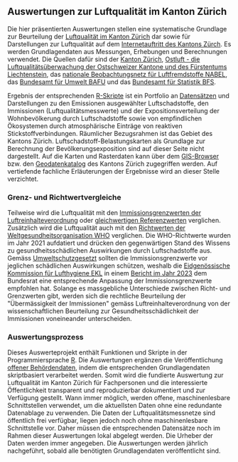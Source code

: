 ## Auswertungen zur Luftqualität im Kanton Zürich

Die hier präsentierten Auswertungen stellen eine systematische Grundlage zur Beurteilung der [Luftqualität im Kanton Zürich](https://www.zh.ch/de/umwelt-tiere/luft-strahlung/luftqualitaet-auswirkungen.html) dar sowie für Darstellungen zur Luftqualität auf dem [Internetauftritt des Kantons Zürch](https://www.zh.ch/de/umwelt-tiere/luft-strahlung/luftqualitaet-auswirkungen.html). Es werden Grundlagendaten aus Messungen, Erhebungen und Berechnungen verwendet. Die Quellen dafür sind der [Kanton Zürich](https://www.zh.ch/de.html), [Ostluft - die Luftqualitätsüberwachung der Ostschweizer Kantone und des Fürstentums Liechtenstein](https://www.ostluft.ch/), das [nationale Beobachtungsnetz für Luftfremdstoffe NABEL](https://www.bafu.admin.ch/bafu/de/home/themen/luft/zustand/daten/nationales-beobachtungsnetz-fuer-luftfremdstoffe--nabel-.html), das [Bundesamt für Umwelt BAFU](https://www.bafu.admin.ch/bafu/de/home.html) und das [Bundesamt für Statistik BFS](https://www.bfs.admin.ch/bfs/de/home.html).

Ergebnis der entsprechenden [R-Skripte](https://github.com/awelZH/airquality/tree/main/scripts) ist ein Portfolio an [Datensätzen](https://github.com/awelZH/airquality/tree/main/inst/extdata/output) und Darstellungen zu den Emissionen ausgewählter Luftschadstoffe, den Immissionen (Luftqualitätsmesswerte) und der Expositionsverteilung der Wohnbevölkerung durch Luftschadstoffe sowie von empfindlichen Ökosystemen durch atmosphärische Einträge von reaktiven Stickstoffverbindungen. Räumlicher Bezugsrahmen ist das Gebiet des Kantons Zürich. Luftschadstoff-Belastungskarten als Grundlage zur Berechnung der Bevölkerungsexposition sind auf dieser Seite nicht dargestellt. Auf die Karten und Rasterdaten kann über dem [GIS-Browser](https://geo.zh.ch/s/b2b05f16-f6fa-406e-abfa-18bfb9f8440e) bzw. den [Geodatenkatalog](https://geo.zh.ch/data) des Kantons Zürich zugegriffen werden. Auf vertiefende fachliche Erläuterungen der Ergebnisse wird an dieser Stelle verzichtet.

### Grenz- und Richtwertvergleiche

Teilweise wird die Luftqualität mit den [Immissionsgrenzwerten der Luftreinhalteverordnung](https://www.fedlex.admin.ch/eli/cc/1986/208_208_208/de) oder [gleichwertigen Referenzwerten](https://www.bafu.admin.ch/bafu/de/home/themen/luft/publikationen-studien/publikationen/uebermaessigkeit-von-stickstoff-eintraegen-und-ammoniak-immissionen.html) verglichen. Zusätzlich wird die Luftqualität auch mit den [Richtwerten der Weltgesundheitsorganisation WHO](https://www.who.int/publications/i/item/9789240034228) verglichen. Die WHO-Richtwerte wurden im Jahr 2021 aufdatiert und drücken den gegenwärtigen Stand des Wissens zu gesundheitsschädlichen Auswirkungen durch Luftschadstoffe aus. Gemäss [Umweltschutzgesetzt](https://www.fedlex.admin.ch/eli/cc/1984/1122_1122_1122/de) sollten die Immissionsgrenzwerte vor jeglichen schädlichen Auswirkungen schützen, weshalb die [Eidgenössische Kommission für Lufthygiene EKL](https://www.ekl.admin.ch/de/eidgenoessische-kommission-fuer-lufthygiene-ekl) in einem [Bericht im Jahr 2023](https://www.ekl.admin.ch/inhalte/dateien/pdf/EKL-231120_de_orig.pdf) dem Bundesrat eine entsprechende Anpassung der Immissionsgrenzwerte empfohlen hat. Solange es massgebliche Unterschiede zwischen Richt- und Grenzwerten gibt, werden sich die rechtliche Beurteilung der "Übermässigkeit der Immissionen" gemäss Luftreinhalteverordnung von der wissenschaftlichen Beurteilung zur Gesundheitsschädlichkeit der Immissionen voneineander unterscheiden.

### Auswertungsprozess

Dieses Auswerteprojekt enthält Funktionen und Skripte in der Programmiersprache [R](https://cran.r-project.org/). Die Auswertungen ergänzen die Veröffentlichung [offener Behördendaten](https://www.zh.ch/de/politik-staat/opendata.html), indem die entsprechenden Grundlagendaten skriptbasiert verarbeitet werden. Somit wird die fundierte Auswertung zur Luftqualität im Kanton Zürich für Fachpersonen und die interessierte Öffentlichkeit transparent und reproduzierbar dokumentiert und zur Verfügung gestellt. Wann immer möglich, werden offene, maschinenlesbare Schnittstellen verwendet, um die aktuellsten Daten ohne eine redundante Datenablage zu verwenden. Die Daten der Luftqualitätsmessnetze sind öffentlich frei verfügbar, liegen jedoch noch ohne maschinenlesbare Schnittstelle vor. Daher müssen die entsprechenden Datensätze noch im Rahmen dieser Auswertungen lokal abgelegt werden. Die Urheber der Daten werden immer angegeben. Die Auswertungen werden jährlich nachgeführt, sobald alle benötigten Grundlagendaten veröffentlicht sind.
